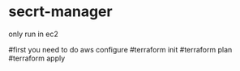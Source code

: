 # secrt-manager
only run in ec2

#first you need to do aws configure 
#terraform init
#terraform plan
#terraform apply
